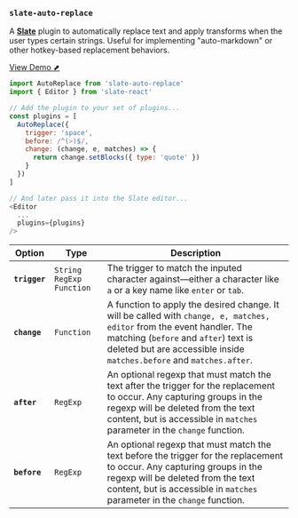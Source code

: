 ### `slate-auto-replace`

A [**Slate**](https://github.com/ianstormtaylor/slate) plugin to automatically replace text and apply transforms when the user types certain strings. Useful for implementing "auto-markdown" or other hotkey-based replacement behaviors.

[View Demo ⬈](https://ianstormtaylor.github.io/slate-plugins/#/slate-auto-replace)

```js
import AutoReplace from 'slate-auto-replace'
import { Editor } from 'slate-react'

// Add the plugin to your set of plugins...
const plugins = [
  AutoReplace({
    trigger: 'space',
    before: /^(>)$/,
    change: (change, e, matches) => {
      return change.setBlocks({ type: 'quote' })
    }
  })
]

// And later pass it into the Slate editor...
<Editor
  ...
  plugins={plugins}
/>
```

| Option        | Type                         | Description                                                                                                                                                                                                                               |
| ------------- | ---------------------------- | ----------------------------------------------------------------------------------------------------------------------------------------------------------------------------------------------------------------------------------------- |
| **`trigger`** | `String` `RegExp` `Function` | The trigger to match the inputed character against—either a character like `a` or a key name like `enter` or `tab`.                                                                                                                       |
| **`change`**  | `Function`                   | A function to apply the desired change. It will be called with `change, e, matches, editor` from the event handler. The matching (`before` and `after`) text is deleted but are accessible inside `matches.before` and `matches.after`.   |
| **`after`**   | `RegExp`                     | An optional regexp that must match the text after the trigger for the replacement to occur. Any capturing groups in the regexp will be deleted from the text content, but is accessible in `matches` parameter in the `change` function.  |
| **`before`**  | `RegExp`                     | An optional regexp that must match the text before the trigger for the replacement to occur. Any capturing groups in the regexp will be deleted from the text content, but is accessible in `matches` parameter in the `change` function. |
